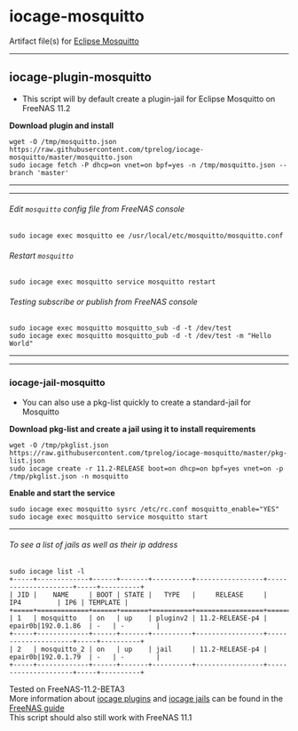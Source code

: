# iocage-mosquitto
Artifact file(s) for [Eclipse Mosquitto](https://mosquitto.org/)

---
## iocage-plugin-mosquitto

 - This script will by default create a plugin-jail for Eclipse Mosquitto on FreeNAS 11.2 

**Download plugin and install**

    wget -O /tmp/mosquitto.json https://raw.githubusercontent.com/tprelog/iocage-mosquitto/master/mosquitto.json
    sudo iocage fetch -P dhcp=on vnet=on bpf=yes -n /tmp/mosquitto.json --branch 'master'

---
---
###### Edit `mosquitto` config file from FreeNAS console

    sudo iocage exec mosquitto ee /usr/local/etc/mosquitto/mosquitto.conf

###### Restart `mosquitto`

    sudo iocage exec mosquitto service mosquitto restart

###### Testing subscribe or publish from FreeNAS console

    sudo iocage exec mosquitto mosquitto_sub -d -t /dev/test
    sudo iocage exec mosquitto mosquitto_pub -d -t /dev/test -m "Hello World"

---
---
### iocage-jail-mosquitto

 - You can also use a pkg-list quickly to create a standard-jail for Mosquitto
 
**Download pkg-list and create a jail using it to install requirements**

    wget -O /tmp/pkglist.json https://raw.githubusercontent.com/tprelog/iocage-mosquitto/master/pkg-list.json
    sudo iocage create -r 11.2-RELEASE boot=on dhcp=on bpf=yes vnet=on -p /tmp/pkglist.json -n mosquitto

**Enable and start the service**

    sudo iocage exec mosquitto sysrc /etc/rc.conf mosquitto_enable="YES"
    sudo iocage exec mosquitto service mosquitto start

---
###### To see a list of jails as well as their ip address

    sudo iocage list -l
    +-----+-------------+------+-------+----------+-----------------+---------------------+-----+----------+
    | JID |    NAME     | BOOT | STATE |   TYPE   |     RELEASE     |         IP4         | IP6 | TEMPLATE |
    +=====+=============+======+=======+==========+=================+=====================+=====+==========+
    | 1   | mosquitto   | on   | up    | pluginv2 | 11.2-RELEASE-p4 | epair0b|192.0.1.86  | -   | -        |
    +-----+-------------+------+-------+----------+-----------------+---------------------+-----+----------+
    | 2   | mosquitto_2 | on   | up    | jail     | 11.2-RELEASE-p4 | epair0b|192.0.1.79  | -   | -        |
    +-----+-------------+------+-------+----------+-----------------+---------------------+-----+----------+


Tested on FreeNAS-11.2-BETA3  
More information about [iocage plugins](https://doc.freenas.org/11.2/plugins.html) and [iocage jails](https://doc.freenas.org/11.2/jails.html) can be found in the [FreeNAS guide](https://doc.freenas.org/11.2/intro.html#introduction)  
This script should also still work with FreeNAS 11.1
